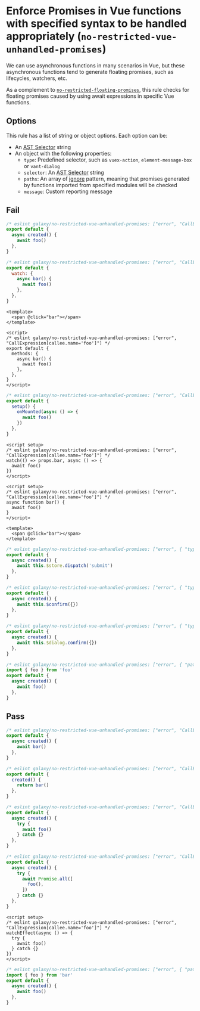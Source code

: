 # Enforce Promises in Vue functions with specified syntax to be handled appropriately (`no-restricted-vue-unhandled-promises`)

We can use asynchronous functions in many scenarios in Vue, but these asynchronous functions tend to generate floating promises, such as lifecycles, watchers, etc.

As a complement to [`no-restricted-floating-promises`](../rules/no-restricted-floating-promises), this rule checks for floating promises caused by using await expressions in specific Vue functions.

## Options

This rule has a list of string or object options. Each option can be:

- An [AST Selector](https://eslint.org/docs/developer-guide/selectors) string
- An object with the following properties:
  - `type`: Predefined selector, such as `vuex-action`, `element-message-box` or `vant-dialog`
  - `selector`: An [AST Selector](https://eslint.org/docs/developer-guide/selectors) string
  - `paths`: An array of [ignore](https://www.npmjs.com/package/ignore) pattern, meaning that promises generated by functions imported from specified modules will be checked
  - `message`: Custom reporting message

## Fail

```js
/* eslint galaxy/no-restricted-vue-unhandled-promises: ["error", "CallExpression[callee.name='foo']"] */
export default {
  async created() {
    await foo()
  },
}
```

```js
/* eslint galaxy/no-restricted-vue-unhandled-promises: ["error", "CallExpression[callee.name='foo']"] */
export default {
  watch: {
    async bar() {
      await foo()
    },
  },
}
```

```vue
<template>
  <span @click="bar"></span>
</template>

<script>
/* eslint galaxy/no-restricted-vue-unhandled-promises: ["error", "CallExpression[callee.name='foo']"] */
export default {
  methods: {
    async bar() {
      await foo()
    },
  },
}
</script>
```

```js
/* eslint galaxy/no-restricted-vue-unhandled-promises: ["error", "CallExpression[callee.name='foo']"] */
export default {
  setup() {
    onMounted(async () => {
      await foo()
    })
  },
}
```

```vue
<script setup>
/* eslint galaxy/no-restricted-vue-unhandled-promises: ["error", "CallExpression[callee.name='foo']"] */
watch(() => props.bar, async () => {
  await foo()
})
</script>
```

```vue
<script setup>
/* eslint galaxy/no-restricted-vue-unhandled-promises: ["error", "CallExpression[callee.name='foo']"] */
async function bar() {
  await foo()
}
</script>

<template>
  <span @click="bar"></span>
</template>
```

```js
/* eslint galaxy/no-restricted-vue-unhandled-promises: ["error", { "type": "vuex-action" }] */
export default {
  async created() {
    await this.$store.dispatch('submit')
  },
}
```

```js
/* eslint galaxy/no-restricted-vue-unhandled-promises: ["error", { "type": "element-message-box" }] */
export default {
  async created() {
    await this.$confirm({})
  },
}
```

```js
/* eslint galaxy/no-restricted-vue-unhandled-promises: ["error", { "type": "vant-dialog" }] */
export default {
  async created() {
    await this.$dialog.confirm({})
  },
}
```

```js
/* eslint galaxy/no-restricted-vue-unhandled-promises: ["error", { "paths": ["foo"] }] */
import { foo } from 'foo'
export default {
  async created() {
    await foo()
  },
}
```

## Pass

```js
/* eslint galaxy/no-restricted-vue-unhandled-promises: ["error", "CallExpression[callee.name='foo']"] */
export default {
  async created() {
    await bar()
  },
}
```

```js
/* eslint galaxy/no-restricted-vue-unhandled-promises: ["error", "CallExpression[callee.name='foo']"] */
export default {
  created() {
    return bar()
  },
}
```

```js
/* eslint galaxy/no-restricted-vue-unhandled-promises: ["error", "CallExpression[callee.name='foo']"] */
export default {
  async created() {
    try {
      await foo()
    } catch {}
  },
}
```

```js
/* eslint galaxy/no-restricted-vue-unhandled-promises: ["error", "CallExpression[callee.name='foo']"] */
export default {
  async created() {
    try {
      await Promise.all([
        foo(),
      ])
    } catch {}
  },
}
```

```vue
<script setup>
/* eslint galaxy/no-restricted-vue-unhandled-promises: ["error", "CallExpression[callee.name='foo']"] */
watchEffect(async () => {
  try {
    await foo()
  } catch {}
})
</script>
```

```js
/* eslint galaxy/no-restricted-vue-unhandled-promises: ["error", { "paths": ["foo"] }] */
import { foo } from 'bar'
export default {
  async created() {
    await foo()
  },
}
```
